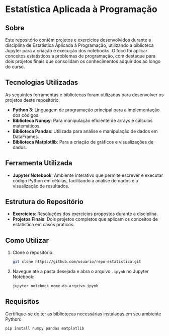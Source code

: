 # Estatística Aplicada à Programação 

##  Sobre
Este repositório contém projetos e exercícios desenvolvidos durante a disciplina de Estatística Aplicada à Programação, utilizando a biblioteca Jupyter para a criação e execução dos notebooks. O foco foi aplicar conceitos estatísticos a problemas de programação, com destaque para dois projetos finais que consolidam os conhecimentos adquiridos ao longo do curso.

##  Tecnologias Utilizadas
As seguintes ferramentas e bibliotecas foram utilizadas para desenvolver os projetos deste repositório:

- **Python 3**: Linguagem de programação principal para a implementação dos códigos.
- **Biblioteca Numpy**: Para manipulação eficiente de arrays e cálculos matemáticos.
- **Biblioteca Pandas**: Utilizada para análise e manipulação de dados em DataFrames.
- **Biblioteca Matplotlib**: Para a criação de gráficos e visualizações de dados.

##  Ferramenta Utilizada
- **Jupyter Notebook**: Ambiente interativo que permite escrever e executar código Python em células, facilitando a análise de dados e a visualização de resultados.

##  Estrutura do Repositório
- **Exercícios**: Resoluções dos exercícios propostos durante a disciplina.
- **Projetos Finais**: Dois projetos completos que aplicam os conceitos de estatística em casos práticos.

##  Como Utilizar
1. Clone o repositório:
   ```bash
   git clone https://github.com/usuario/repo-estatistica.git
   ```
2. Navegue até a pasta desejada e abra o arquivo `.ipynb` no Jupyter Notebook:
   ```bash
   jupyter notebook nome-do-arquivo.ipynb
   ```

##  Requisitos
Certifique-se de ter as bibliotecas necessárias instaladas em seu ambiente Python:
```bash
pip install numpy pandas matplotlib
```
